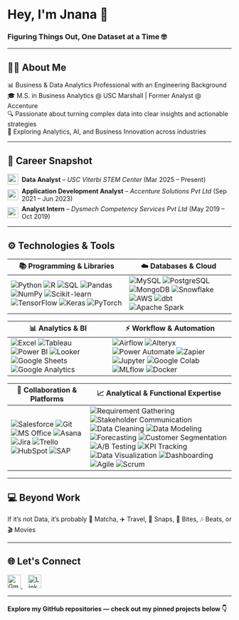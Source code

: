 # Hey, I'm Jnana 👋  
### Figuring Things Out, One Dataset at a Time 🤓

---

## 👩‍💻 About Me  

📊 Business & Data Analytics Professional with an Engineering Background  
🎓 M.S. in Business Analytics @ USC Marshall | Former Analyst @ Accenture  
🔍 Passionate about turning complex data into clear insights and actionable strategies  
🌱 Exploring Analytics, AI, and Business Innovation across industries  

---  
 
## 💼 Career Snapshot     

<div style="display: flex; align-items: center; margin-bottom: 6px;">
  <img src="https://drive.google.com/uc?id=1ffMj6Vbx5mRHE9O1RWlWneKR9ZxjitG2" width="24" style="margin-right:8px;"/>
  <span><b>Data Analyst</b> – <i>USC Viterbi STEM Center</i> (Mar 2025 – Present)</span>
</div>

<div style="display: flex; align-items: center; margin-bottom: 6px;">
  <img src="https://drive.google.com/uc?id=1FnGLPF7zjYj8AxnRLBnqQcVBKLF4dMHW" width="24" style="margin-right:8px;"/>
  <span><b>Application Development Analyst</b> – <i>Accenture Solutions Pvt Ltd</i> (Sep 2021 – Jun 2023)</span>
</div>

<div style="display: flex; align-items: center; margin-bottom: 6px;">
  <img src="https://drive.google.com/uc?id=19bMRJXCYAWlBucaG4nG-IixOtApy2eA9" width="24" style="margin-right:8px;"/>
  <span><b>Analyst Intern</b> – <i>Dysmech Competency Services Pvt Ltd</i> (May 2019 – Oct 2019)</span>
</div>




---
## ⚙️ Technologies & Tools  

| **📚 Programming & Libraries** | **☁️ Databases & Cloud** |
|------------------------------|--------------------------|
| ![Python](https://img.shields.io/badge/Python-3776AB?logo=python&logoColor=white) ![R](https://img.shields.io/badge/R-276DC3?logo=r&logoColor=white) ![SQL](https://img.shields.io/badge/SQL-003B57?logo=database&logoColor=white) ![Pandas](https://img.shields.io/badge/Pandas-150458?logo=pandas&logoColor=white) ![NumPy](https://img.shields.io/badge/NumPy-013243?logo=numpy&logoColor=white) ![Scikit-learn](https://img.shields.io/badge/Scikit--Learn-F7931E?logo=scikitlearn&logoColor=white) ![TensorFlow](https://img.shields.io/badge/TensorFlow-FF6F00?logo=tensorflow&logoColor=white) ![Keras](https://img.shields.io/badge/Keras-D00000?logo=keras&logoColor=white) ![PyTorch](https://img.shields.io/badge/PyTorch-EE4C2C?logo=pytorch&logoColor=white) | ![MySQL](https://img.shields.io/badge/MySQL-4479A1?logo=mysql&logoColor=white) ![PostgreSQL](https://img.shields.io/badge/PostgreSQL-336791?logo=postgresql&logoColor=white) ![MongoDB](https://img.shields.io/badge/MongoDB-47A248?logo=mongodb&logoColor=white) ![Snowflake](https://img.shields.io/badge/Snowflake-29B5E8?logo=snowflake&logoColor=white) ![AWS](https://img.shields.io/badge/AWS-232F3E?logo=amazonaws&logoColor=white) ![dbt](https://img.shields.io/badge/dbt-FF694B?logo=dbt&logoColor=white) ![Apache Spark](https://img.shields.io/badge/Spark-E25A1C?logo=apachespark&logoColor=white) |

| **📊 Analytics & BI** | **⚡ Workflow & Automation** |
|------------------------|-----------------------------|
| ![Excel](https://img.shields.io/badge/Excel-217346?logo=microsoftexcel&logoColor=white) ![Tableau](https://img.shields.io/badge/Tableau-E97627?logo=tableau&logoColor=white) ![Power BI](https://img.shields.io/badge/Power%20BI-F2C811?logo=powerbi&logoColor=black) ![Looker](https://img.shields.io/badge/Looker-4285F4?logo=looker&logoColor=white) ![Google Sheets](https://img.shields.io/badge/Google%20Sheets-34A853?logo=googlesheets&logoColor=white) ![Google Analytics](https://img.shields.io/badge/Google%20Analytics-E37400?logo=googleanalytics&logoColor=white) | ![Airflow](https://img.shields.io/badge/Apache%20Airflow-017CEE?logo=apacheairflow&logoColor=white) ![Alteryx](https://img.shields.io/badge/Alteryx-0077C0?logo=alteryx&logoColor=white) ![Power Automate](https://img.shields.io/badge/Power%20Automate-0066FF?logo=powerautomate&logoColor=white) ![Zapier](https://img.shields.io/badge/Zapier-FF4A00?logo=zapier&logoColor=white) ![Jupyter](https://img.shields.io/badge/Jupyter-F37626?logo=jupyter&logoColor=white) ![Google Colab](https://img.shields.io/badge/Google%20Colab-F9AB00?logo=googlecolab&logoColor=white) ![MLflow](https://img.shields.io/badge/MLflow-0194E2?logo=mlflow&logoColor=white) ![Docker](https://img.shields.io/badge/Docker-2496ED?logo=docker&logoColor=white) |



| **🤝 Collaboration & Platforms** | **📈 Analytical & Functional Expertise** |
|----------------------------------|------------------------------------------|
| ![Salesforce](https://img.shields.io/badge/Salesforce-00A1E0?logo=salesforce&logoColor=white) ![Git](https://img.shields.io/badge/Git-F05032?logo=git&logoColor=white) ![MS Office](https://img.shields.io/badge/MS%20Office-D83B01?logo=microsoftoffice&logoColor=white) ![Asana](https://img.shields.io/badge/Asana-F06A6A?logo=asana&logoColor=white) ![Jira](https://img.shields.io/badge/Jira-0052CC?logo=jira&logoColor=white) ![Trello](https://img.shields.io/badge/Trello-0052CC?logo=trello&logoColor=white) ![HubSpot](https://img.shields.io/badge/HubSpot-FF7A59?logo=hubspot&logoColor=white) ![SAP](https://img.shields.io/badge/SAP-0FAAFF?logo=sap&logoColor=white) | ![Requirement Gathering](https://img.shields.io/badge/Requirement%20Gathering-4B9CD3) ![Stakeholder Communication](https://img.shields.io/badge/Stakeholder%20Communication-FFB400) ![Data Cleaning](https://img.shields.io/badge/Data%20Cleaning-00A86B) ![Data Modeling](https://img.shields.io/badge/Data%20Modeling-8A2BE2) ![Forecasting](https://img.shields.io/badge/Forecasting-1E90FF) ![Customer Segmentation](https://img.shields.io/badge/Customer%20Segmentation-FF1493) ![A/B Testing](https://img.shields.io/badge/A%2FB%20Testing-32CD32) ![KPI Tracking](https://img.shields.io/badge/KPI%20Tracking-FF6F00) ![Data Visualization](https://img.shields.io/badge/Data%20Visualization-FF4500) ![Dashboarding](https://img.shields.io/badge/Dashboarding-20B2AA) ![Agile](https://img.shields.io/badge/Agile-0052CC) ![Scrum](https://img.shields.io/badge/Scrum-2E8B57) |

---

## 💻 Beyond Work  

If it’s not Data, it’s probably 🍵 Matcha, ✈️ Travel, 📸 Snaps, 🍴 Bites, 🎶 Beats, or 🎬 Movies 

---

## 🌐 Let's Connect  

<a href="mailto:jnanaakp@gmail.com">
  <img src="https://cdn-icons-png.flaticon.com/512/732/732200.png" alt="Gmail" width="30" height="30" />
</a>
&nbsp;&nbsp;
<a href="https://www.linkedin.com/in/jnana-k-p">
  <img src="https://cdn.jsdelivr.net/gh/devicons/devicon/icons/linkedin/linkedin-original.svg" alt="LinkedIn" width="30" height="30" />
</a>

---

#### Explore my GitHub repositories — check out my pinned projects below 👇

